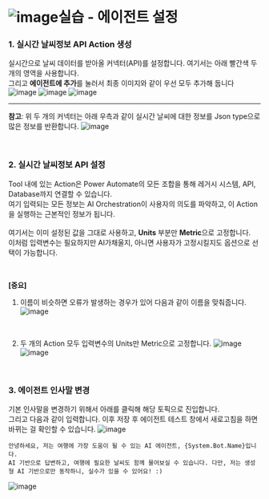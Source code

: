 ![image](https://github.com/user-attachments/assets/42f2bb59-3972-4ac0-ba41-23c632cd48ca)실습 - 에이전트 설정
===

### 1. 실시간 날씨정보 API Action 생성
실시간으로 날씨 데이터를 받아올 커넥터(API)를 설정합니다. 여기서는 아래 빨간색 두 개의 영역을 사용합니다.   
그리고 **에이전트에 추가**를 눌러서 최종 이미지와 같이 우선 모두 추가해 둡니다
![image](https://github.com/user-attachments/assets/d7bfb4fc-394b-4866-a24d-8aae9544168a)
![image](https://github.com/user-attachments/assets/b301db8f-6237-491f-aa34-6dc52cee33c2)
![image](https://github.com/user-attachments/assets/4cec8984-d9f3-4825-af52-fb63e883f1c1)

---
**참고**: 위 두 개의 커넥터는 아래 우측과 같이 실시간 날씨에 대한 정보를 Json type으로 많은 정보를 반환합니다.
![image](https://github.com/user-attachments/assets/94aa4fdf-111c-46fc-a00e-689c5df68a74)

</br>

### 2. 실시간 날씨정보 API 설정
Tool 내에 있는 Action은 Power Automate의 모든 조합을 통해 레거시 시스템, API, Database까지 연결할 수 있습니다.      
여기 입력되는 모든 정보는 AI Orchestration이 사용자의 의도를 파악하고, 이 Action을 실행하는 근본적인 정보가 됩니다.   
</br>
여기서는 이미 설정된 값을 그대로 사용하고, **Units** 부분만 **Metric**으로 고정합니다.   
이처럼 입력변수는 필요하지만 AI가채울지, 아니면 사용자가 고정시킬지도 옵션으로 선택이 가능합니다.

</br>   

**[중요]**    
1) 이름이 비슷하면 오류가 발생하는 경우가 있어 다음과 같이 이름을 맞춰줍니다.
![image](https://github.com/user-attachments/assets/86b548d1-2322-411d-ac68-237e63aa9f1d)

</br>

2) 두 개의 Action 모두 입력변수의 Units만 Metric으로 고정합니다.
![image](https://github.com/user-attachments/assets/e6ec50d7-222c-47de-b54b-3a12080ab7b4)
![image](https://github.com/user-attachments/assets/736d7f54-1816-4d41-ae0f-1750bae1f903)

</br>

### 3. 에이전트 인사말 변경
기본 인사말을 변경하기 위해서 아래를 클릭해 해당 토픽으로 진입합니다.   
그리고 다음과 같이 입력합니다. 이후 저장 후 에이전트 테스트 창에서 새로고침을 하면 바뀌는 걸 확인할 수 있습니다.
![image](https://github.com/user-attachments/assets/03de66dc-f449-4e40-a019-a76e0a58dcae)

```
안녕하세요, 저는 여행에 가장 도움이 될 수 있는 AI 에이전트, {System.Bot.Name}입니다.
AI 기반으로 답변하고, 여행에 필요한 날씨도 함께 물어보실 수 있습니다. 다만, 저는 생성형 AI 기반으로만 동작하니, 실수가 있을 수 있어요! :)
```

![image](https://github.com/user-attachments/assets/4c1cdb49-838f-460a-992b-5e50538a5c77)

